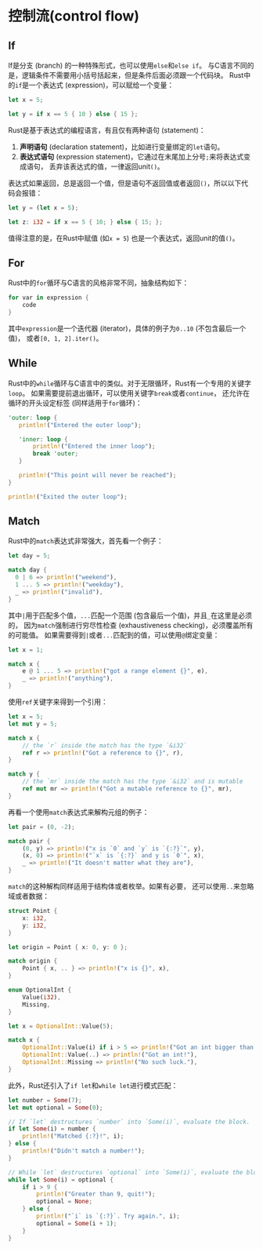 # 控制流(control flow)

## If

If是分支 (branch) 的一种特殊形式，也可以使用`else`和`else if`。
与C语言不同的是，逻辑条件不需要用小括号括起来，但是条件后面必须跟一个代码块。
Rust中的`if`是一个表达式 (expression)，可以赋给一个变量：

```rust
let x = 5;

let y = if x == 5 { 10 } else { 15 };
```

Rust是基于表达式的编程语言，有且仅有两种语句 (statement)：

1. **声明语句** (declaration statement)，比如进行变量绑定的`let`语句。
2. **表达式语句** (expression statement)，它通过在末尾加上分号`;`来将表达式变成语句，
丢弃该表达式的值，一律返回unit`()`。

表达式如果返回，总是返回一个值，但是语句不返回值或者返回`()`，所以以下代码会报错：

```rust
let y = (let x = 5);

let z: i32 = if x == 5 { 10; } else { 15; };
```

值得注意的是，在Rust中赋值 (如`x = 5`) 也是一个表达式，返回unit的值`()`。

## For

Rust中的`for`循环与C语言的风格非常不同，抽象结构如下：

```rust
for var in expression {
    code
}
```

其中`expression`是一个迭代器 (iterator)，具体的例子为`0..10` (不包含最后一个值)，
或者`[0, 1, 2].iter()`。

## While

Rust中的`while`循环与C语言中的类似。对于无限循环，Rust有一个专用的关键字`loop`。
如果需要提前退出循环，可以使用关键字`break`或者`continue`，
还允许在循环的开头设定标签 (同样适用于`for`循环)：

```rust
'outer: loop {
   println!("Entered the outer loop");

   'inner: loop {
       println!("Entered the inner loop");
       break 'outer;
   }

   println!("This point will never be reached");
}

println!("Exited the outer loop");
```

## Match

Rust中的`match`表达式非常强大，首先看一个例子：

```rust
let day = 5;

match day {
  0 | 6 => println!("weekend"),
  1 ... 5 => println!("weekday"),
  _ => println!("invalid"),
}
```

其中`|`用于匹配多个值，`...`匹配一个范围 (包含最后一个值)，并且`_`在这里是必须的，
因为`match`强制进行穷尽性检查 (exhaustiveness checking)，必须覆盖所有的可能值。
如果需要得到`|`或者`...`匹配到的值，可以使用`@`绑定变量：

```rust
let x = 1;

match x {
    e @ 1 ... 5 => println!("got a range element {}", e),
    _ => println!("anything"),
}
```

使用`ref`关键字来得到一个引用：

```rust
let x = 5;
let mut y = 5;

match x {
    // the `r` inside the match has the type `&i32`
    ref r => println!("Got a reference to {}", r),
}

match y {
    // the `mr` inside the match has the type `&i32` and is mutable
    ref mut mr => println!("Got a mutable reference to {}", mr),
}
```

再看一个使用`match`表达式来解构元组的例子：

```rust
let pair = (0, -2);

match pair {
    (0, y) => println!("x is `0` and `y` is `{:?}`", y),
    (x, 0) => println!("`x` is `{:?}` and y is `0`", x),
    _ => println!("It doesn't matter what they are"),
}
```

`match`的这种解构同样适用于结构体或者枚举。如果有必要，
还可以使用`..`来忽略域或者数据：

```rust
struct Point {
    x: i32,
    y: i32,
}

let origin = Point { x: 0, y: 0 };

match origin {
    Point { x, .. } => println!("x is {}", x),
}

enum OptionalInt {
    Value(i32),
    Missing,
}

let x = OptionalInt::Value(5);

match x {
    OptionalInt::Value(i) if i > 5 => println!("Got an int bigger than five!"),
    OptionalInt::Value(..) => println!("Got an int!"),
    OptionalInt::Missing => println!("No such luck."),
}
```

此外，Rust还引入了`if let`和`while let`进行模式匹配：

```rust
let number = Some(7);
let mut optional = Some(0);

// If `let` destructures `number` into `Some(i)`, evaluate the block.
if let Some(i) = number {
    println!("Matched {:?}!", i);
} else {
    println!("Didn't match a number!");
}

// While `let` destructures `optional` into `Some(i)`, evaluate the block.
while let Some(i) = optional {
    if i > 9 {
        println!("Greater than 9, quit!");
        optional = None;
    } else {
        println!("`i` is `{:?}`. Try again.", i);
        optional = Some(i + 1);
    }
}
```

